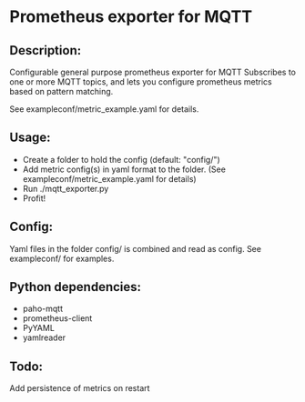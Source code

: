 # Prometheus exporter for MQTT

## Description:

Configurable general purpose prometheus exporter for MQTT
Subscribes to one or more MQTT topics, and lets you configure prometheus metrics based on pattern matching.

See exampleconf/metric_example.yaml for details.

## Usage:

- Create a folder to hold the config (default: "config/")
- Add metric config(s) in yaml format to the folder. (See exampleconf/metric_example.yaml for details)
- Run  ./mqtt_exporter.py
- Profit!

## Config:

Yaml files in the folder config/ is combined and read as config.
See exampleconf/ for examples.

## Python dependencies:

 - paho-mqtt
 - prometheus-client
 - PyYAML
 - yamlreader

## Todo:

Add persistence of metrics on restart